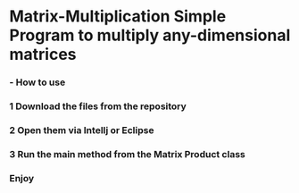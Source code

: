 
# Matrix-Multiplication Simple Program to multiply any-dimensional matrices 
### - How to use 
### 1 Download the files from the repository
### 2 Open them via IntelIj or Eclipse
### 3 Run the main method from the Matrix Product class 
### Enjoy
